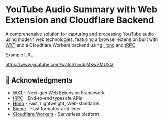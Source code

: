 # YouTube Audio Summary with Web Extension and Cloudflare Backend

A comprehensive solution for capturing and processing YouTube audio using modern web technologies, featuring a browser extension built with [WXT](https://wxt.dev/) and a Cloudflare Workers backend using [Hono](https://hono.dev/) and [tRPC](https://trpc.io/).


Example URL:

https://www.youtube.com/watch?v=dijMKwZMU2Q


## 🙏 Acknowledgments

- [WXT](https://wxt.dev/) - Next-gen Web Extension Framework
- [tRPC](https://trpc.io/) - End-to-end typesafe APIs
- [Hono](https://hono.dev/) - Fast, Lightweight, Web-standards
- [Biome](https://biomejs.dev/) - Fast formatter and linter
- [Cloudflare Workers](https://workers.cloudflare.com/) - Serverless platform